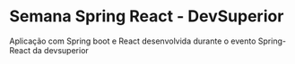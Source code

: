 # Semana Spring React - DevSuperior
Aplicação com Spring boot e React desenvolvida durante  o evento Spring-React da devsuperior
<div></div>

